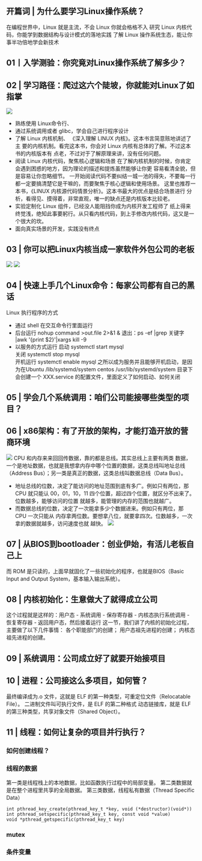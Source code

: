 ## 开篇词 | 为什么要学习Linux操作系统？

在编程世界中，Linux 就是主流，不会 Linux 你就会格格不入
研究 Linux 内核代码，你能学到数据结构与设计模式的落地实践
了解 Linux 操作系统生态，能让你事半功倍地学会新技术


## 01丨入学测验：你究竟对Linux操作系统了解多少？


## 02 | 学习路径：爬过这六个陡坡，你就能对Linux了如指掌
![](https://sxm-upload.oss-cn-beijing.aliyuncs.com/imgs/d430ef14-b0be-454e-9f72-63504628d2ad.jpg)


* 熟练使用 Linux命令行、
* 通过系统调用或者 glibc，学会自己进行程序设计
* 了解 Linux 内核机制、
《深入理解 LINUX 内核》。这本书言简意赅地讲述了主
要的内核机制。看完这本书，你会对 Linux 内核有总体的了解。不过这本书的内核版本有
点老，不过对于了解原理来讲，没有任何问题。
* 阅读 Linux 内核代码，聚焦核心逻辑和场景
在了解内核机制的时候，你肯定会遇到困惑的地方，因为理论的描述和提炼虽然能够让你更
容易看清全貌，但是容易让你忽略细节。
一开始阅读代码不要纠结一城一池的得失，不要每一行都一定要搞清楚它是干嘛的，而要聚焦于核心逻辑和使用场景。
这里也推荐一本书，《LINUX 内核源代码情景分析》。这本书最大的优点是结合场景进行
分析，看得见、摸得着，非常直观，唯一的缺点还是内核版本比较老。
* 实验定制化 Linux 组件，已经没人能阻挡你成为内核开发工程师了
纸上得来终觉浅，绝知此事要躬行。从只看内核代码，到上手修改内核代码，这又是一个很大的坎。
* 面向真实场景的开发，实践没有终点


## 03 | 你可以把Linux内核当成一家软件外包公司的老板
![](https://sxm-upload.oss-cn-beijing.aliyuncs.com/imgs/79b899d5-aebf-41ab-9c41-10fc1609a733.jpg)
![](https://sxm-upload.oss-cn-beijing.aliyuncs.com/imgs/b2bd1b74-f467-42cc-a40b-659a977da497.jpg)


## 04 | 快速上手几个Linux命令：每家公司都有自己的黑话
Linux 执行程序的方式
* 通过 shell 在交互命令行里面运行
* 后台运行
nohup command >out.file 2>&1 &
退出：ps -ef |grep 关键字 |awk '{print $2}'|xargs kill -9
* 以服务的方式运行
启动  systemctl start mysql      
关闭  systemctl stop mysql      
开机运行   systemctl enable mysql
之所以成为服务并且能够开机启动，是因为在Ubuntu /lib/systemd/system
centos /usr/lib/systemd/system
 目录下会创建一个 XXX.service 的配置文件，里面定义了如何启动、如何关闭


## 05 | 学会几个系统调用：咱们公司能接哪些类型的项目？
## 06 | x86架构：有了开放的架构，才能打造开放的营商环境
![](https://sxm-upload.oss-cn-beijing.aliyuncs.com/imgs/c14d9aae-3e72-40d7-9d79-90c697eb09fd.jpg)
CPU 和内存来来回回传数据，靠的都是总线。其实总线上主要有两类
数据，一个是地址数据，也就是我想拿内存中哪个位置的数据，这类总线叫地址总线
（Address Bus）；另一类是真正的数据，这类总线叫数据总线（Data Bus）。
* 地址总线的位数，决定了能访问的地址范围到底有多广。例如只有两位，那 CPU 就只能认
00，01，10，11 四个位置，超过四个位置，就区分不出来了。位数越多，能够访问的位置
就越多，能管理的内存的范围也就越广。
* 而数据总线的位数，决定了一次能拿多少个数据进来。例如只有两位，那 CPU 一次只能从
内存拿两位数。要想拿八位，就要拿四次。位数越多，一次拿的数据就越多，访问速度也就
越快。
![](https://sxm-upload.oss-cn-beijing.aliyuncs.com/imgs/ddb16d0f-d68f-4b0d-9fff-c1f1382bf1ee.jpg)


## 07 | 从BIOS到bootloader：创业伊始，有活儿老板自己上
而 ROM 是只读的，上面早就固化了一些初始化的程序，也就是BIOS（Basic Input and Output System，基本输入输出系统）。




## 08 | 内核初始化：生意做大了就得成立公司

这个过程就是这样的：用户态 - 系统调用 - 保存寄存器 - 内核态执行系统调用 - 恢复寄存器 - 返回用户态，然后接着运行
这一节，我们讲了内核的初始化过程，主要做了以下几件事情：
各个职能部门的创建；
用户态祖先进程的创建；
内核态祖先进程的创建。


## 09 | 系统调用：公司成立好了就要开始接项目



## 10 | 进程：公司接这么多项目，如何管？
最终编译成为.o 文件，这就是 ELF 的第一种类型，可重定位文件（Relocatable File）。
二进制文件叫可执行文件，是 ELF 的第二种格式
动态链接库，就是 ELF 的第三种类型，共享对象文件（Shared Object）。

## 11 | 线程：如何让复杂的项目并行执行？
### 如何创建线程？

### 线程的数据
第一类是线程栈上的本地数据，比如函数执行过程中的局部变量。
第二类数据就是在整个进程里共享的全局数据。
第三类数据，线程私有数据（Thread Specific Data）
```
int pthread_key_create(pthread_key_t *key, void (*destructor)(void*))
int pthread_setspecific(pthread_key_t key, const void *value)
void *pthread_getspecific(pthread_key_t key)
```
### mutex
### 条件变量








































